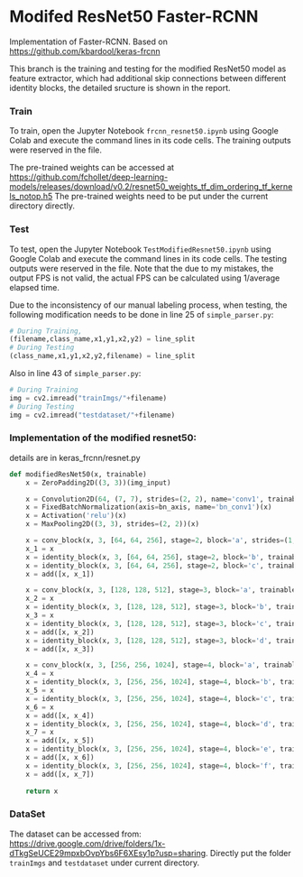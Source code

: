 # Modifed ResNet50 Faster-RCNN

Implementation of Faster-RCNN.
Based on https://github.com/kbardool/keras-frcnn

This branch is the training and testing for the modified ResNet50 model as feature extractor, which had additional skip connections between different identity blocks, the detailed sructure is shown in the report.

### Train

To train, open the Jupyter Notebook `frcnn_resnet50.ipynb` using Google Colab and execute the command lines in its code cells. The training outputs were reserved in the file.

The pre-trained weights can be accessed at https://github.com/fchollet/deep-learning-models/releases/download/v0.2/resnet50_weights_tf_dim_ordering_tf_kernels_notop.h5
The pre-trained weights need to be put under the current directory directly.

### Test

To test, open the Jupyter Notebook `TestModifiedResnet50.ipynb` using Google Colab and execute the command lines in its code cells. The testing outputs were reserved in the file. Note that the due to my mistakes, the output FPS is not valid, the actual FPS can be calculated using 1/average elapsed time.

Due to the inconsistency of our manual labeling process, when testing, the following modification needs to be done in line 25 of `simple_parser.py`:

```python
# During Training,
(filename,class_name,x1,y1,x2,y2) = line_split
# During Testing
(class_name,x1,y1,x2,y2,filename) = line_split
```

Also in line 43 of `simple_parser.py`:

```python
# During Training
img = cv2.imread("trainImgs/"+filename)
# During Testing
img = cv2.imread("testdataset/"+filename)
```


### Implementation of the modified resnet50:
details are in keras_frcnn/resnet.py
```python
def modifiedResNet50(x, trainable)
    x = ZeroPadding2D((3, 3))(img_input)

    x = Convolution2D(64, (7, 7), strides=(2, 2), name='conv1', trainable = trainable)(x)
    x = FixedBatchNormalization(axis=bn_axis, name='bn_conv1')(x)
    x = Activation('relu')(x)
    x = MaxPooling2D((3, 3), strides=(2, 2))(x)

    x = conv_block(x, 3, [64, 64, 256], stage=2, block='a', strides=(1, 1), trainable = trainable)
    x_1 = x
    x = identity_block(x, 3, [64, 64, 256], stage=2, block='b', trainable = trainable)
    x = identity_block(x, 3, [64, 64, 256], stage=2, block='c', trainable = trainable)
    x = add([x, x_1])

    x = conv_block(x, 3, [128, 128, 512], stage=3, block='a', trainable = trainable)
    x_2 = x
    x = identity_block(x, 3, [128, 128, 512], stage=3, block='b', trainable = trainable)
    x_3 = x
    x = identity_block(x, 3, [128, 128, 512], stage=3, block='c', trainable = trainable)
    x = add([x, x_2])
    x = identity_block(x, 3, [128, 128, 512], stage=3, block='d', trainable = trainable)
    x = add([x, x_3])

    x = conv_block(x, 3, [256, 256, 1024], stage=4, block='a', trainable = trainable)
    x_4 = x
    x = identity_block(x, 3, [256, 256, 1024], stage=4, block='b', trainable = trainable)
    x_5 = x
    x = identity_block(x, 3, [256, 256, 1024], stage=4, block='c', trainable = trainable)
    x_6 = x
    x = add([x, x_4])
    x = identity_block(x, 3, [256, 256, 1024], stage=4, block='d', trainable = trainable)
    x_7 = x
    x = add([x, x_5])
    x = identity_block(x, 3, [256, 256, 1024], stage=4, block='e', trainable = trainable)
    x = add([x, x_6])
    x = identity_block(x, 3, [256, 256, 1024], stage=4, block='f', trainable = trainable)
    x = add([x, x_7])
    
    return x
```

### DataSet
The dataset can be accessed from: https://drive.google.com/drive/folders/1x-dTkgSeUCE29mpxbOvpYbs6F6XEsy1p?usp=sharing. Directly put the folder `trainImgs` and `testdataset` under current directory.
